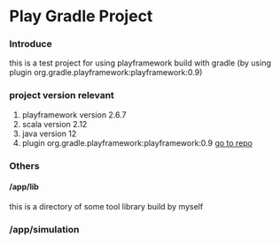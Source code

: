 # Play Gradle Project
### Introduce
this is a test project for using playframework build with gradle (by using plugin org.gradle.playframework:playframework:0.9)
### project version relevant
1. playframework version 2.6.7
2. scala version 2.12
3. java version 12
4. plugin org.gradle.playframework:playframework:0.9 [go to repo](https://gradle.github.io/playframework/)
### Others
#### /app/lib
this is a directory of some tool library build by myself
### /app/simulation